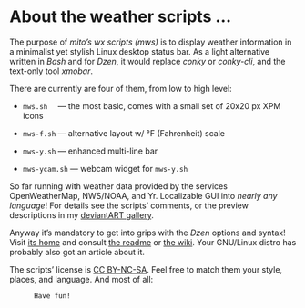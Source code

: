# About the weather scripts …


The purpose of _mito’s wx scripts (mws)_ is to display weather information in a minimalist yet stylish Linux desktop status bar.  As a light alternative written in _Bash_ and for _Dzen_, it would replace _conky_ or _conky-cli_, and the text-only tool _xmobar_.


There are currently are four of them, from low to high level:

* `mws.sh  ` — the most basic, comes with a small set of 20x20 px XPM icons

* `mws-f.sh` — alternative layout w/ °F (Fahrenheit) scale

* `mws-y.sh` — enhanced multi-line bar

* `mws-ycam.sh` — webcam widget for `mws-y.sh`


So far running with weather data provided by the services OpenWeatherMap, NWS/NOAA, and Yr.  Localizable GUI into _nearly any language_! For details see the scripts’ comments, or the preview descriptions in my [deviantART gallery](http://mitoxd.deviantart.com/gallery/48968202/Scripting "mito's Scripting gallery").


Anyway it’s mandatory to get into grips with the _Dzen_ options and syntax! Visit [its home](http://robm.github.io/dzen/) and consult [the readme](http://dzen.googlecode.com/svn/trunk/README) or [the wiki](https://github.com/robm/dzen/wiki/_pages).  Your GNU/Linux distro has probably also got an article about it.


The scripts’ license is [CC BY-NC-SA](https://creativecommons.org/licenses/).  Feel free to match them your style, places, and language.  And most of all:

          Have fun!

